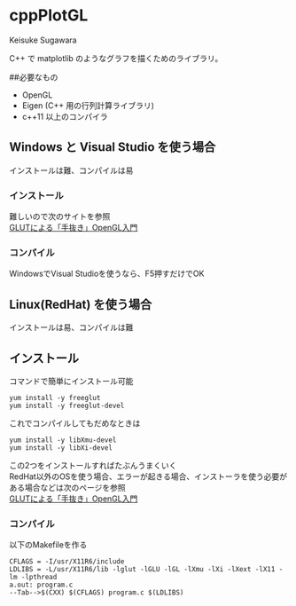 # cppPlotGL
Keisuke Sugawara

C++ で matplotlib のようなグラフを描くためのライブラリ。

##必要なもの
* OpenGL  
* Eigen (C++ 用の行列計算ライブラリ)
* c++11 以上のコンパイラ  

## Windows と Visual Studio を使う場合  

インストールは難、コンパイルは易

### インストール

難しいので次のサイトを参照  
  [GLUTによる「手抜き」OpenGL入門](http://www.wakayama-u.ac.jp/~tokoi/opengl/libglut.html#2.3)
  
### コンパイル  

WindowsでVisual Studioを使うなら、F5押すだけでOK  


## Linux(RedHat) を使う場合  

インストールは易、コンパイルは難

## インストール

コマンドで簡単にインストール可能  

    yum install -y freeglut  
    yum install -y freeglut-devel  

これでコンパイルしてもだめなときは  

    yum install -y libXmu-devel
    yum install -y libXi-devel  

この2つをインストールすればたぶんうまくいく  
RedHat以外のOSを使う場合、エラーが起きる場合、インストーラを使う必要がある場合などは次のページを参照  
[GLUTによる「手抜き」OpenGL入門](http://www.wakayama-u.ac.jp/~tokoi/opengl/libglut.html#2.2)

### コンパイル

以下のMakefileを作る  

    CFLAGS = -I/usr/X11R6/include
    LDLIBS = -L/usr/X11R6/lib -lglut -lGLU -lGL -lXmu -lXi -lXext -lX11 -lm -lpthread
    a.out: program.c
    --Tab-->$(CXX) $(CFLAGS) program.c $(LDLIBS)

